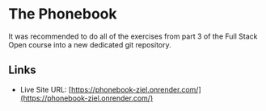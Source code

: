 # The Phonebook

It was recommended to do all of the exercises from part 3 of the Full
Stack Open course into a new dedicated git repository.

## Links

- Live Site URL: [https://phonebook-ziel.onrender.com/](https://phonebook-ziel.onrender.com/)
